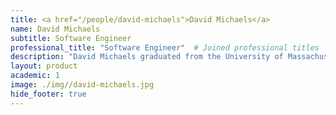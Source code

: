 ```yaml
---
title: <a href="/people/david-michaels">David Michaels</a>
name: David Michaels
subtitle: Software Engineer
professional_title: "Software Engineer"  # Joined professional titles
description: "David Michaels graduated from the University of Massachusetts, Boston in 1983 with a B.S. in computer science. He has worked as a software engineer in a variety of areas and organizations since that time, including MIT Lincoln Laboratory; C/C++ (and other) compiler and debugger development at Language Processors, Inc.; C++ UI library development at Liant Software and Intersolv; dotcom boom era backend infrastructure at Lycos; mobile search at JumpTap; and most recently, general backend development at Cartera, Rakuten, and HYPR. He joined the backend software team at the Harvard Medical School Department of Biomedical Informatics in May 2022."
layout: product
academic: 1
image: ./img//david-michaels.jpg
hide_footer: true
---
```


